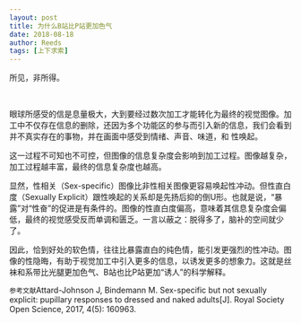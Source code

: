 ```yaml
---
layout: post
title: 为什么B站比P站更加色气
date: 2018-08-18
author: Reeds
tags: [上下求索]
---
```


 所见，非所得。

<!--- more ---><br>

眼球所感受的信是息量极大，大到要经过数次加工才能转化为最终的视觉图像。加工中不仅存在信息的删除，还因为多个功能区的参与而引入新的信息，我们会看到并不真实存在的事物，并在画面中感受到情绪、声音、味道，和 性唤起。

这一过程不可知也不可控，但图像的信息复杂度会影响到加工过程。图像越复杂，加工过程越丰富，最终的信息复杂度也越高。

显然，性相关（Sex-specific）图像比非性相关图像更容易唤起性冲动。但性直白度（Sexually Explicit）跟性唤起的关系却是先扬后抑的倒U形。也就是说，“暴露”对“性奋”的促进是有条件的。图像的性直白度偏高，意味着其信息复杂度会偏低，最终的视觉感受反而单调和匮乏。一言以蔽之：脱得多了，脑补的空间就少了。

因此，恰到好处的软色情，往往比暴露直白的纯色情，能引发更强烈的性冲动。图像的性隐晦，有助于视觉加工中引入更多的信息，以诱发更多的想象力。这就是丝袜和系带比光腿更加色气、B站也比P站更加“诱人”的科学解释。

`参考文献`Attard-Johnson J, Bindemann M. Sex-specific but not sexually explicit: pupillary responses to dressed and naked adults[J]. Royal Society Open Science, 2017, 4(5): 160963.